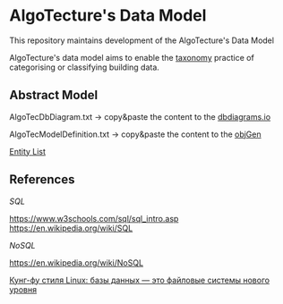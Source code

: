 # AlgoTecture's Data Model

This repository maintains development of the AlgoTecture's Data Model

AlgoTecture's data model aims to enable the [taxonomy](https://en.wikipedia.org/wiki/Taxonomy) practice of categorising or classifying building data.

## Abstract Model

AlgoTecDbDiagram.txt -> copy&paste the content to the [dbdiagrams.io](https://dbdiagram.io/d)

AlgoTecModelDefinition.txt -> copy&paste the content to the [objGen](http://www.objgen.com/json)

[Entity List](https://docs.google.com/spreadsheets/d/1vFl9HkoI4J3wYc0LBMzZzQAWJZTP5gAjRVusJ192n18/edit#gid=1150426035)

## References

*SQL*

https://www.w3schools.com/sql/sql_intro.asp
https://en.wikipedia.org/wiki/SQL

*NoSQL*

https://en.wikipedia.org/wiki/NoSQL


[Кунг-фу стиля Linux: базы данных — это файловые системы нового уровня](https://habr.com/ru/company/ruvds/blog/568302/)

